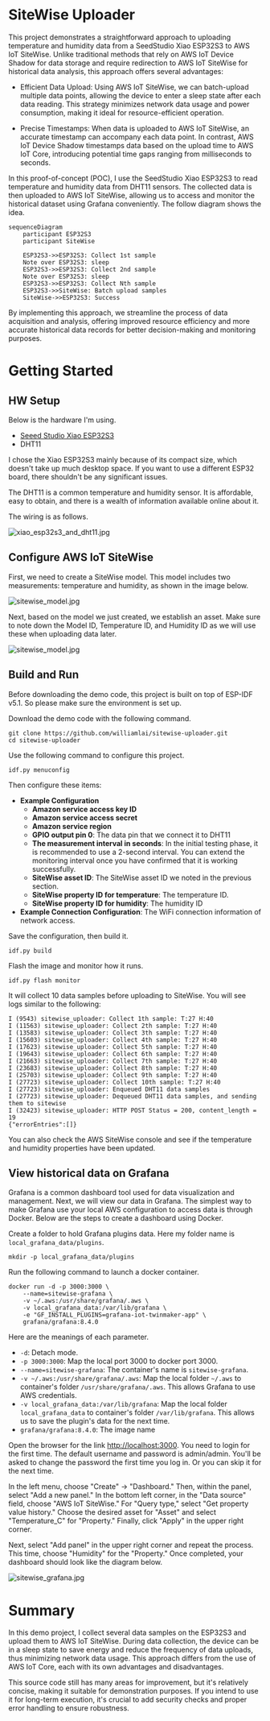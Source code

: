 # SiteWise Uploader

This project demonstrates a straightforward approach to uploading temperature and humidity data from a SeedStudio Xiao ESP32S3 to AWS IoT SiteWise.
Unlike traditional methods that rely on AWS IoT Device Shadow for data storage and require redirection to AWS IoT SiteWise for historical data analysis, this approach offers several advantages:

* Efficient Data Upload: Using AWS IoT SiteWise, we can batch-upload multiple data points, allowing the device to enter a sleep state after each data reading. This strategy minimizes network data usage and power consumption, making it ideal for resource-efficient operation.

* Precise Timestamps: When data is uploaded to AWS IoT SiteWise, an accurate timestamp can accompany each data point. In contrast, AWS IoT Device Shadow timestamps data based on the upload time to AWS IoT Core, introducing potential time gaps ranging from milliseconds to seconds.

In this proof-of-concept (POC), I use the SeedStudio Xiao ESP32S3 to read temperature and humidity data from DHT11 sensors. The collected data is then uploaded to AWS IoT SiteWise, allowing us to access and monitor the historical dataset using Grafana conveniently. The follow diagram shows the idea.

```mermaid
sequenceDiagram
    participant ESP32S3
    participant SiteWise

    ESP32S3->>ESP32S3: Collect 1st sample
    Note over ESP32S3: sleep
    ESP32S3->>ESP32S3: Collect 2nd sample
    Note over ESP32S3: sleep
    ESP32S3->>ESP32S3: Collect Nth sample
    ESP32S3->>SiteWise: Batch upload samples
    SiteWise->>ESP32S3: Success
```

By implementing this approach, we streamline the process of data acquisition and analysis, offering improved resource efficiency and more accurate historical data records for better decision-making and monitoring purposes.

# Getting Started

## HW Setup

Below is the hardware I'm using.

* [Seeed Studio Xiao ESP32S3](https://wiki.seeedstudio.com/xiao_esp32s3_getting_started/)
* DHT11

I chose the Xiao ESP32S3 mainly because of its compact size, which doesn't take up much desktop space. If you want to use a different ESP32 board, there shouldn't be any significant issues.

The DHT11 is a common temperature and humidity sensor. It is affordable, easy to obtain, and there is a wealth of information available online about it.

The wiring is as follows.

![xiao_esp32s3_and_dht11.jpg](doc/images/xiao_esp32s3_and_dht11.jpg)

## Configure AWS IoT SiteWise

First, we need to create a SiteWise model. This model includes two measurements: temperature and humidity, as shown in the image below.

![sitewise_model.jpg](doc/images/sitewise_model.jpg)

Next, based on the model we just created, we establish an asset. Make sure to note down the Model ID, Temperature ID, and Humidity ID as we will use these when uploading data later.

![sitewise_model.jpg](doc/images/sitewise_asset.jpg)

## Build and Run

Before downloading the demo code, this project is built on top of ESP-IDF v5.1. So please make sure the environment is set up.

Download the demo code with the following command.

```
git clone https://github.com/williamlai/sitewise-uploader.git
cd sitewise-uploader
```

Use the following command to configure this project.

```
idf.py menuconfig
```

Then configure these items:

* **Example Configuration**
  * **Amazon service access key ID**
  * **Amazon service access secret**
  * **Amazon service region**
  * **GPIO output pin 0**: The data pin that we connect it to DHT11
  * **The measurement interval in seconds**: In the initial testing phase, it is recommended to use a 2-second interval. You can extend the monitoring interval once you have confirmed that it is working successfully.
  * **SiteWise asset ID**: The SiteWise asset ID we noted in the previous section.
  * **SiteWise property ID for temperature**: The temperature ID.
  * **SiteWise property ID for humidity**: The humidity ID
* **Example Connection Configuration**: The WiFi connection information of network access.

Save the configuration, then build it.

```
idf.py build
```

Flash the image and monitor how it runs.

```
idf.py flash monitor
```

It will collect 10 data samples before uploading to SiteWise. You will see logs similar to the following:

```
I (9543) sitewise_uploader: Collect 1th sample: T:27 H:40
I (11563) sitewise_uploader: Collect 2th sample: T:27 H:40
I (13583) sitewise_uploader: Collect 3th sample: T:27 H:40
I (15603) sitewise_uploader: Collect 4th sample: T:27 H:40
I (17623) sitewise_uploader: Collect 5th sample: T:27 H:40
I (19643) sitewise_uploader: Collect 6th sample: T:27 H:40
I (21663) sitewise_uploader: Collect 7th sample: T:27 H:40
I (23683) sitewise_uploader: Collect 8th sample: T:27 H:40
I (25703) sitewise_uploader: Collect 9th sample: T:27 H:40
I (27723) sitewise_uploader: Collect 10th sample: T:27 H:40
I (27723) sitewise_uploader: Enqueued DHT11 data samples
I (27723) sitewise_uploader: Dequeued DHT11 data samples, and sending them to sitewise
I (32423) sitewise_uploader: HTTP POST Status = 200, content_length = 19
{"errorEntries":[]}
```

You can also check the AWS SiteWise console and see if the temperature and humidity properties have been updated.

## View historical data on Grafana

Grafana is a common dashboard tool used for data visualization and management. Next, we will view our data in Grafana. The simplest way to make Grafana use your local AWS configuration to access data is through Docker. Below are the steps to create a dashboard using Docker.

Create a folder to hold Grafana plugins data. Here my folder name is `local_grafana_data/plugins`.

```
mkdir -p local_grafana_data/plugins
```

Run the following command to launch a docker container.

```
docker run -d -p 3000:3000 \
    --name=sitewise-grafana \
    -v ~/.aws:/usr/share/grafana/.aws \
    -v local_grafana_data:/var/lib/grafana \
    -e "GF_INSTALL_PLUGINS=grafana-iot-twinmaker-app" \
    grafana/grafana:8.4.0
```

Here are the meanings of each parameter.

* `-d`: Detach mode.
* `-p 3000:3000`: Map the local port 3000 to docker port 3000.
* `--name=sitewise-grafana`: The container's name is `sitewise-grafana`.
* `-v ~/.aws:/usr/share/grafana/.aws`: Map the local folder `~/.aws` to container's folder `/usr/share/grafana/.aws`. This allows Grafana to use AWS credentials.
* `-v local_grafana_data:/var/lib/grafana`: Map the local folder `local_grafana_data` to container's folder `/var/lib/grafana`. This allows us to save the plugin's data for the next time.
* `grafana/grafana:8.4.0`: The image name

Open the browser for the link [http://localhost:3000](http://localhost:3000). You need to login for the first time. The default username and password is admin/admin. You'll be asked to change the password the first time you log in. Or you can skip it for the next time.

In the left menu, choose "Create" -> "Dashboard." Then, within the panel, select "Add a new panel." In the bottom left corner, in the "Data source" field, choose "AWS IoT SiteWise." For "Query type," select "Get property value history." Choose the desired asset for "Asset" and select "Temperature_C" for "Property." Finally, click "Apply" in the upper right corner.

Next, select "Add panel" in the upper right corner and repeat the process. This time, choose "Humidity" for the "Property." Once completed, your dashboard should look like the diagram below.

![sitewise_grafana.jpg](doc/images/sitewise_grafana.jpg)

# Summary

In this demo project, I collect several data samples on the ESP32S3 and upload them to AWS IoT SiteWise. During data collection, the device can be in a sleep state to save energy and reduce the frequency of data uploads, thus minimizing network data usage. This approach differs from the use of AWS IoT Core, each with its own advantages and disadvantages.

This source code still has many areas for improvement, but it's relatively concise, making it suitable for demonstration purposes. If you intend to use it for long-term execution, it's crucial to add security checks and proper error handling to ensure robustness.
